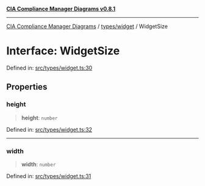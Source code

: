 [**CIA Compliance Manager Diagrams v0.8.1**](../../../README.md)

***

[CIA Compliance Manager Diagrams](../../../modules.md) / [types/widget](../README.md) / WidgetSize

# Interface: WidgetSize

Defined in: [src/types/widget.ts:30](https://github.com/Hack23/cia-compliance-manager/blob/4236f4375d9cfb0505c191818eeb5443ec527132/src/types/widget.ts#L30)

## Properties

### height

> **height**: `number`

Defined in: [src/types/widget.ts:32](https://github.com/Hack23/cia-compliance-manager/blob/4236f4375d9cfb0505c191818eeb5443ec527132/src/types/widget.ts#L32)

***

### width

> **width**: `number`

Defined in: [src/types/widget.ts:31](https://github.com/Hack23/cia-compliance-manager/blob/4236f4375d9cfb0505c191818eeb5443ec527132/src/types/widget.ts#L31)
